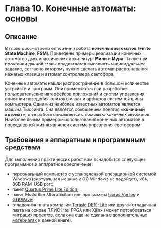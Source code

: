 # Глава 10. Конечные автоматы: основы
## Описание
В главе рассмотрены описание и работа **конечных автоматов** (**Finite State Machine**, **FSM**). Приведены примеры реализации конечных автоматов двух классических архитектур: **Мили** и **Мура**. Также при прочтении данной главы предлагается выполнить индивидуальное задание, согласно которому нужно сделать автомат распознавания нажатых клавиш и автомат контроллера светофора.

Конечные автоматы нашли распространение в большом количестве устройств и программ. Они применяются при разработке пользовательских интерфейсов приложений и систем управления, описании поведения юнитов в играх и арбитров системной шины компьютера. Одним из наиболее известных автоматов является машина Тьюринга. Она является обобщением понятия «**конечный автомат**», и ее работа описывается с помощью конечных автоматов. Наиболее явным примером использования конечных автоматов в повседневной жизни является система управления светофором.

## Требования к аппаратным и программным средствам
Для выполнения практических работ вам понадобится следующее программное и аппаратное обеспечение:
- персональный компьютер с установленной операционной системой Windows (виртуальная машина с ОС Windows не подойдет), x64, 8GB RAM, USB port;
- пакет [Quartus Prime Lite Edition](http://dl.altera.com/?edition=lite);
- пакет ModelSim Altera Edition или программы [Icarus Verilog](https://bleyer.org/icarus/) и [GTKWave](https://gtkwave.sourceforge.net/);
- отладочная плата компании [Terasic DE10-Lite](http://de10-lite.terasic.com) или другая отладочная плата на основе ПЛИС Intel FPGA или Xilinx (может потребоваться миграция проектов, если она еще не сделана в [дополнительных материалах](alt_boards/) к данной книге).
